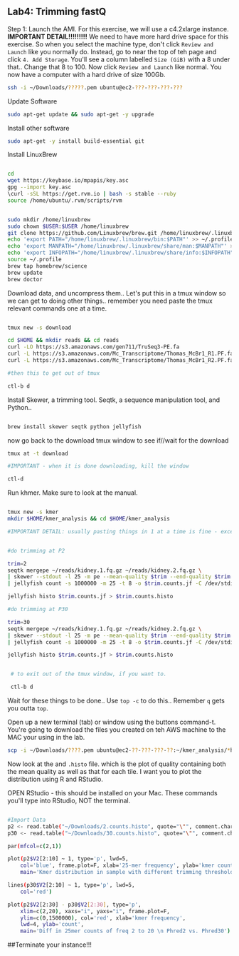 ## Lab4: Trimming fastQ

Step 1: Launch the AMI. For this exercise, we will use a c4.2xlarge instance. **IMPORTANT DETAIL!!!!!!!!!** We need to have more hard drive space for this exercise. So when you select the machine type, don't click ``Review and Launch`` like you normally do. Instead, go to near the top of teh page and click ``4. Add Storage``. You'll see a column labelled ``Size (GiB)`` with a 8 under that.. Change that 8 to 100. Now click ``Review and Launch`` like normal. You now have a computer with a hard drive of size 100Gb.


```bash
ssh -i ~/Downloads/?????.pem ubuntu@ec2-???-???-???-???
```

Update Software


```bash
sudo apt-get update && sudo apt-get -y upgrade
```

Install other software

```bash
sudo apt-get -y install build-essential git
```


Install LinuxBrew

```bash

cd
wget https://keybase.io/mpapis/key.asc
gpg --import key.asc
\curl -sSL https://get.rvm.io | bash -s stable --ruby
source /home/ubuntu/.rvm/scripts/rvm


sudo mkdir /home/linuxbrew
sudo chown $USER:$USER /home/linuxbrew
git clone https://github.com/Linuxbrew/brew.git /home/linuxbrew/.linuxbrew
echo 'export PATH="/home/linuxbrew/.linuxbrew/bin:$PATH"' >> ~/.profile
echo 'export MANPATH="/home/linuxbrew/.linuxbrew/share/man:$MANPATH"' >> ~/.profile
echo 'export INFOPATH="/home/linuxbrew/.linuxbrew/share/info:$INFOPATH"' >> ~/.profile
source ~/.profile
brew tap homebrew/science
brew update
brew doctor


```


Download data, and uncompress them.. Let's put this in a tmux window so we can get to doing other things.. remember you need paste the tmux relevant commands one at a time.


```bash

tmux new -s download

cd $HOME && mkdir reads && cd reads
curl -LO https://s3.amazonaws.com/gen711/TruSeq3-PE.fa
curl -L https://s3.amazonaws.com/Mc_Transcriptome/Thomas_McBr1_R1.PF.fastq.gz > kidney.1.fq.gz &
curl -L https://s3.amazonaws.com/Mc_Transcriptome/Thomas_McBr1_R2.PF.fastq.gz > kidney.2.fq.gz

#then this to get out of tmux

ctl-b d

```

Install Skewer, a trimming tool. Seqtk, a sequence manipulation tool, and Python..


```bash  

brew install skewer seqtk python jellyfish

```

now go back to the download tmux window to see if//wait for the download

```bash
tmux at -t download

#IMPORTANT - when it is done downloading, kill the window

ctl-d

```

Run khmer. Make sure to look at the manual.


```bash

tmux new -s kmer
mkdir $HOME/kmer_analysis && cd $HOME/kmer_analysis

#IMPORTANT DETAIL: usually pasting things in 1 at a time is fine - except here... When you see ``\`` at the end of lines, this means copy the 2 (or 3 or 4) lines together.


#do trimming at P2

trim=2
seqtk mergepe ~/reads/kidney.1.fq.gz ~/reads/kidney.2.fq.gz \
| skewer --stdout -l 25 -m pe --mean-quality $trim --end-quality $trim -t 8 -x $HOME/reads/TruSeq3-PE.fa - \
| jellyfish count -s 1000000 -m 25 -t 8 -o $trim.counts.jf -C /dev/stdin

jellyfish histo $trim.counts.jf > $trim.counts.histo

#do trimming at P30

trim=30
seqtk mergepe ~/reads/kidney.1.fq.gz ~/reads/kidney.2.fq.gz \
| skewer --stdout -l 25 -m pe --mean-quality $trim --end-quality $trim -t 8 -x $HOME/reads/TruSeq3-PE.fa - \
| jellyfish count -s 1000000 -m 25 -t 8 -o $trim.counts.jf -C /dev/stdin

jellyfish histo $trim.counts.jf > $trim.counts.histo


 # to exit out of the tmux window, if you want to.

 ctl-b d

```


Wait for these things to be done.. Use ``top -c`` to do this.. Remember ``q`` gets you outta ``top``.

Open up a new terminal (tab) or window using the buttons command-t. You're going to download the files you created on teh AWS machine to the MAC your using in the lab.

```bash
scp -i ~/Downloads/????.pem ubuntu@ec2-??-???-???-??:~/kmer_analysis/*histo ~/Downloads/


```


Now look at the and ``.histo`` file.  which is the plot of quality containing both the mean quality as well as that for each tile. I want you to plot the distribution using R and RStudio.



OPEN RStudio - this should be installed on your Mac. These commands you'll type into RStudio, NOT the terminal.


```bash

#Import Data
p2 <- read.table("~/Downloads/2.counts.histo", quote="\"", comment.char="")
p30 <- read.table("~/Downloads/30.counts.histo", quote="\"", comment.char="")

par(mfcol=c(2,1))

plot(p2$V2[2:10] ~ 1, type='p', lwd=5,
    col='blue', frame.plot=F, xlab='25-mer frequency', ylab='kmer count',
    main='Kmer distribution in sample with different trimming thresholds')

lines(p30$V2[2:10] ~ 1, type='p', lwd=5,
    col='red')

plot(p2$V2[2:30] - p30$V2[2:30], type='p',
    xlim=c(2,20), xaxs="i", yaxs="i", frame.plot=F,
    ylim=c(0,1500000), col='red', xlab='kmer frequency',
    lwd=4, ylab='count',
    main='Diff in 25mer counts of freq 2 to 20 \n Phred2 vs. Phred30')
```

##Terminate your instance!!!
